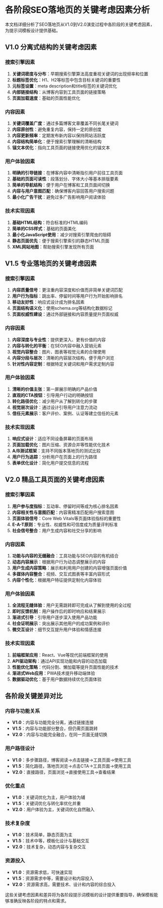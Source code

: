 # 各阶段SEO落地页的关键考虑因素分析

本文档详细分析了SEO落地页从V1.0到V2.0演变过程中各阶段的关键考虑因素，为提示词模板设计提供基础。

## V1.0 分离式结构的关键考虑因素

### 搜索引擎因素
1. **关键词密度与分布**：早期搜索引擎算法高度重视关键词的出现频率和位置
2. **标题标签优化**：H1、H2等标签中包含目标关键词的重要性
3. **元标签设置**：meta description和title标签的关键词优化
4. **内部链接结构**：从博客内容到工具页面的链接策略
5. **页面加载速度**：基础的页面性能优化

### 内容因素
1. **关键词覆盖广度**：通过多篇博客文章覆盖不同长尾关键词
2. **内容原创性**：避免重复内容，保持一定的原创度
3. **内容更新频率**：定期发布新内容以保持网站活跃度
4. **内容结构简单化**：便于搜索引擎理解的清晰结构
5. **锚文本优化**：指向工具页面的链接使用优化的锚文本

### 用户体验因素
1. **明确的引导链接**：在博客内容中清晰指引用户前往工具页面
2. **基础的页面可读性**：段落划分、字体大小等基本排版要素
3. **简单的导航结构**：便于用户在博客和工具页面间切换
4. **内容与用户意图匹配**：确保博客内容回答用户搜索问题
5. **最小化广告干扰**：避免过多广告影响用户阅读体验

### 技术实现因素
1. **基础HTML结构**：符合标准的HTML编码
2. **简单的CSS样式**：基础的页面美化
3. **最小化JavaScript使用**：减少对搜索引擎爬虫的阻碍
4. **静态页面优先**：便于搜索引擎索引的静态HTML页面
5. **XML网站地图**：帮助搜索引擎发现所有页面

## V1.5 专业落地页的关键考虑因素

### 搜索引擎因素
1. **内容质量信号**：更注重内容深度和价值而非简单关键词匹配
2. **用户行为指标**：跳出率、停留时间等用户行为开始影响排名
3. **移动友好性**：响应式设计成为排名因素
4. **页面结构语义化**：使用schema.org等结构化数据标记
5. **页面权威性建设**：通过外部链接和内容质量提升页面权威

### 内容因素
1. **内容深度与专业性**：提供更深入、更有价值的内容
2. **内容与转化的平衡**：在SEO内容中融入营销元素
3. **视觉内容整合**：图片、图表等视觉元素的合理使用
4. **内容分段与层次**：清晰的内容层次结构，便于用户浏览
5. **针对性内容定制**：根据特定关键词和用户需求定制内容

### 用户体验因素
1. **清晰的价值主张**：第一屏展示明确的产品价值
2. **直观的CTA按钮**：引导用户行动的明确按钮
3. **转化路径优化**：减少用户从了解到转化的步骤
4. **视觉层次设计**：通过设计引导用户注意力流动
5. **信任元素展示**：客户评价、案例、认证等建立信任的元素

### 技术实现因素
1. **响应式设计**：适应不同设备屏幕的页面布局
2. **页面加载优化**：图片压缩、资源合并等性能优化技术
3. **A/B测试框架**：支持不同版本落地页的测试比较
4. **用户行为追踪**：分析用户在页面上的行为路径
5. **表单优化设计**：简化用户提交信息的流程

## V2.0 精品工具页面的关键考虑因素

### 搜索引擎因素
1. **用户参与度指标**：互动率、停留时间等成为核心排名因素
2. **内容相关性与意图匹配**：内容需精准匹配用户搜索意图
3. **页面体验信号**：Core Web Vitals等页面体验指标的重要性
4. **E-A-T原则**：专业性、权威性和可信度成为质量评判标准
5. **社会信号整合**：用户生成内容和社交分享的影响

### 内容因素
1. **功能与内容的无缝融合**：工具功能与SEO内容的有机结合
2. **动态内容展示**：根据用户行为动态调整展示的内容
3. **用户生成内容策略**：展示和利用用户创建的内容增强页面价值
4. **多媒体内容整合**：视频、交互式图表等丰富内容形式
5. **内容个性化**：根据用户特征提供定制化内容体验

### 用户体验因素
1. **全流程无缝体验**：用户无需跳转即可完成从了解到使用的全过程
2. **即时反馈机制**：用户操作后的即时响应和结果展示
3. **渐进式引导**：引导用户逐步深入使用产品功能
4. **社会证明展示**：突出展示其他用户的成功案例和评价
5. **微交互设计**：细节交互提升用户体验和情感连接

### 技术实现因素
1. **前端框架应用**：React、Vue等现代前端框架的使用
2. **API驱动架构**：通过API实现功能和内容的动态加载
3. **性能优化策略**：代码分割、懒加载等提升页面性能的技术
4. **渐进式Web应用**：PWA技术提升移动端体验
5. **数据驱动优化**：基于用户数据持续优化页面体验

## 各阶段关键差异对比

### 内容与功能关系
- **V1.0**：内容与功能完全分离，通过链接连接
- **V1.5**：内容与功能部分整合，但仍需页面跳转
- **V2.0**：内容与功能完全融合，在同一页面无缝切换

### 用户路径设计
- **V1.0**：多步骤路径，博客阅读→点击链接→工具页面→使用工具
- **V1.5**：简化路径，落地页浏览→点击CTA→工具页面→使用工具
- **V2.0**：直接路径，页面浏览→直接使用工具→查看结果

### 优化重点
- **V1.0**：关键词优化为主，用户体验为辅
- **V1.5**：关键词优化与转化率优化并重
- **V2.0**：用户体验为主，关键词优化自然融入

### 技术复杂度
- **V1.0**：技术简单，静态页面为主
- **V1.5**：技术中等，模板化设计与基础交互
- **V2.0**：技术复杂，动态内容与复杂交互

### 资源投入
- **V1.0**：资源需求低，可快速实现
- **V1.5**：资源需求中等，需要设计和内容投入
- **V2.0**：资源需求高，需要技术、设计和内容的综合投入

这些关键考虑因素和差异将为各阶段提示词模板的设计提供重要指导，确保模板能够准确反映各阶段的特点和需求。
